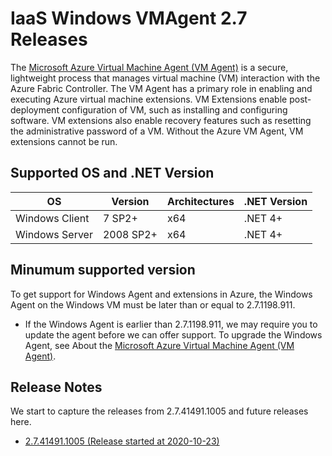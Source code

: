 # IaaS Windows VMAgent 2.7 Releases

The [Microsoft Azure Virtual Machine Agent (VM Agent)](https://docs.microsoft.com/en-us/azure/virtual-machines/extensions/agent-windows) is a secure, lightweight process that manages virtual machine (VM) interaction with the Azure Fabric Controller. The VM Agent has a primary role in enabling and executing Azure virtual machine extensions. VM Extensions enable post-deployment configuration of VM, such as installing and configuring software. VM extensions also enable recovery features such as resetting the administrative password of a VM. Without the Azure VM Agent, VM extensions cannot be run.


## Supported OS and .NET Version

OS                                    | Version                 | Architectures | .NET Version  
--------------------------------------|-------------------------|-------------- |------------------
Windows Client                        | 7 SP2+                  | x64           | .NET 4+  
Windows Server                        | 2008 SP2+               | x64           | .NET 4+


## Minumum supported version

To get support for Windows Agent and extensions in Azure, the Windows Agent on the Windows VM must be later than or equal to 2.7.1198.911.
* If the Windows Agent is earlier than 2.7.1198.911, we may require you to update the agent before we can offer support. To upgrade the Windows Agent, see About the [Microsoft Azure Virtual Machine Agent (VM Agent)](https://docs.microsoft.com/en-us/azure/virtual-machines/extensions/agent-windows).


## Release Notes

We start to capture the releases from 2.7.41491.1005 and future releases here.

* [2.7.41491.1005 (Release started at 2020-10-23)](2.7.41491.1005.md)
